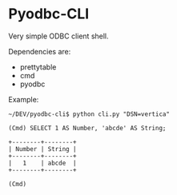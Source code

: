 Pyodbc-CLI
==========

Very simple ODBC client shell. 

Dependencies are:
- prettytable 
- cmd
- pyodbc

Example: 

``` 
~/DEV/pyodbc-cli$ python cli.py "DSN=vertica"

(Cmd) SELECT 1 AS Number, 'abcde' AS String;

+--------+--------+
| Number | String |
+--------+--------+
|   1    | abcde  |
+--------+--------+

(Cmd) 
```

